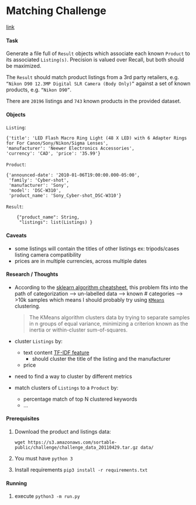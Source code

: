 # Matching Challenge

[link](https://www.sortable.com/coding-challenge)

#### Task
Generate a file full of `Result` objects which associate each known `Product` to its associated `Listing(s)`. Precision is valued over Recall, but both should be maximized. 

The `Result` should match product listings from a 3rd party retailers, e.g. `“Nikon D90 12.3MP Digital SLR Camera (Body Only)”` against a set of known products, e.g. `“Nikon D90”`. 

There are `20196` listings and `743` known products in the provided dataset.


#### Objects

`Listing`:

	{'title': 'LED Flash Macro Ring Light (48 X LED) with 6 Adapter Rings for For Canon/Sony/Nikon/Sigma Lenses',
	'manufacturer': 'Neewer Electronics Accessories', 
	'currency': 'CAD', 'price': '35.99'}

`Product`:

	{'announced-date': '2010-01-06T19:00:00.000-05:00',
	 'family': 'Cyber-shot',
	 'manufacturer': 'Sony',
	 'model': 'DSC-W310',
	 'product_name': 'Sony_Cyber-shot_DSC-W310'}

`Result`:

		{"product_name": String,
		 "listings": list(Listings) }

#### Caveats
* some listings will contain the titles of other listings ex: tripods/cases listing camera compatibility
* prices are in multiple currencies, across multiple dates
		
#### Research / Thoughts
* According to the [sklearn algorithm cheatsheet](http://scikit-learn.org/stable/tutorial/machine_learning_map/index.html), this problem fits into the path of categorization --> un-labelled data --> known # categories --> >10k samples which means I should probably try using [`KMeans`](http://scikit-learn.org/stable/modules/clustering.html#k-means) clustering.

	>The KMeans algorithm clusters data by trying to separate samples in n groups of equal variance, minimizing a criterion known as the inertia or within-cluster sum-of-squares.

* cluster `Listings` by:
	* text content [TF-IDF feature](https://pythonprogramminglanguage.com/kmeans-text-clustering/)
		* should cluster the title of the listing and the manufacturer
	* price
* need to find a way to cluster by different metrics 
* match clusters of `Listings` to a `Product` by:
	* percentage match of top N clustered keywords
	* ...

#### Prerequisites
1. Download the product and listings data:

	`wget https://s3.amazonaws.com/sortable-public/challenge/challenge_data_20110429.tar.gz data/`
1. You must have `python 3`
1. Install requirements `pip3 install -r requirements.txt`

#### Running
1. execute `python3 -m run.py`
